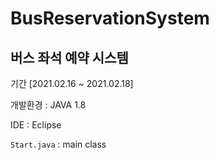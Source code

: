 # BusReservationSystem
## 버스 좌석 예약 시스템
기간 [2021.02.16 ~ 2021.02.18]

개발환경 : JAVA 1.8

IDE : Eclipse

`Start.java` : main class

